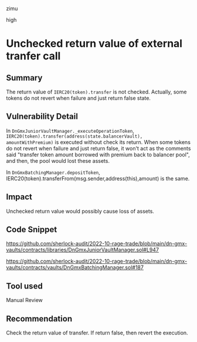 zimu

high

# Unchecked return value of external tranfer call

## Summary
The return value of `IERC20(token).transfer` is not checked. Actually, some tokens do not revert when failure and just return false state.

## Vulnerability Detail
In `DnGmxJuniorVaultManager._executeOperationToken`,  `IERC20(token).transfer(address(state.balancerVault), amountWithPremium)` is executed without check its return. When some tokens do not revert when failure and just return false,  it won't act as the comments said "transfer token amount borrowed with premium back to balancer pool", and then, the pool would lost these assets.

In `DnGmxBatchingManager.depositToken`, IERC20(token).transferFrom(msg.sender,address(this),amount)  is the same.

## Impact
Unchecked return value would possibly cause loss of assets.

## Code Snippet
https://github.com/sherlock-audit/2022-10-rage-trade/blob/main/dn-gmx-vaults/contracts/libraries/DnGmxJuniorVaultManager.sol#L947

https://github.com/sherlock-audit/2022-10-rage-trade/blob/main/dn-gmx-vaults/contracts/vaults/DnGmxBatchingManager.sol#187

## Tool used
Manual Review

## Recommendation
Check the return value of transfer. If return false, then revert the execution.